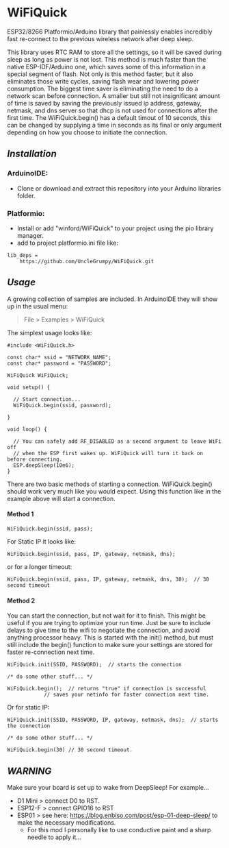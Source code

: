 # WiFiQuick
ESP32/8266 Platformio/Arduino library that painlessly enables incredibly fast re-connect to the previous wireless network after deep sleep.

This library uses RTC RAM to store all the settings, so it will be saved during sleep as long as power is not lost. This method is much faster than the native ESP-IDF/Arduino one, which saves some of this information in a special segment of flash. Not only is this method faster, but it also eliminates those write cycles, saving flash wear and lowering power consumption.  The biggest time saver is eliminating the need to do a network scan before connection.  A smaller but still not insignificant amount of time is saved by saving the previously issued ip address, gateway, netmask, and dns server so that dhcp is not used for connections after the first time.  The WiFiQuick.begin() has a default timout of 10 seconds, this can be changed by supplying a time in seconds as its final or only argument depending on how you choose to initiate the connection.  
## *Installation*
### ArduinoIDE:
* Clone or download and extract this repository into your Arduino libraries folder.
### Platformio:
* Install or add "winford/WiFiQuick" to your project using the pio library manager.
* add to project platformio.ini file like:
```
lib_deps = 
	https://github.com/UncleGrumpy/WiFiQuick.git
```

## *Usage*
A growing collection of samples are included. In ArduinoIDE they will show up in the usual menu:
> File > Examples > WiFiQuick 

The simplest usage looks like:
```
#include <WiFiQuick.h>

const char* ssid = "NETWORK_NAME";
const char* password = "PASSWORD";

WiFiQuick WiFiQuick;

void setup() {

  // Start connection...
  WiFiQuick.begin(ssid, password);

}

void loop() {

  // You can safely add RF_DISABLED as a second argument to leave WiFi off
  // when the ESP first wakes up. WiFiQuick will turn it back on before connecting.
  ESP.deepSleep(10e6);
}
```
There are two basic methods of starting a connection. WiFiQuick.begin() should work very much like you would expect. Using this function like in the example above will start a connection.
#### Method 1
```
WiFiQuick.begin(ssid, pass);
```
 For Static IP it looks like:
```
WiFiQuick.begin(ssid, pass, IP, gateway, netmask, dns);
```
or for a longer timeout:
```
WiFiQuick.begin(ssid, pass, IP, gateway, netmask, dns, 30);  // 30 second timeout 
```
#### Method 2
You can start the connection, but not wait for it to finish.  This might be useful if you are trying to optimize your run time.  Just be sure to include delays to give time to the wifi to negotiate the connection, and avoid anything processor heavy.  This is started with the init() method, but must still include the begin() function to make sure your settings are stored for faster re-connection next time.
```
WiFiQuick.init(SSID, PASSWORD);  // starts the connection

/* do some other stuff... */

WiFiQuick.begin();	// returns "true" if connection is successful
			// saves your netinfo for faster connection next time.
```
 Or for static IP:
 ```
 WiFiQuick.init(SSID, PASSWORD, IP, gateway, netmask, dns);  // starts the connection

/* do some other stuff... */

WiFiQuick.begin(30) // 30 second timeout.
```
## *WARNING*
Make sure your board is set up to wake from DeepSleep! For example...
 
 *  D1 Mini > connect D0 to RST.
 *  ESP12-F > connect GPIO16 to RST
 *  ESP01 > see here: https://blog.enbiso.com/post/esp-01-deep-sleep/ to make the necessary modifications.
    * For this mod I personally like to use conductive paint and a sharp needle to apply it...
